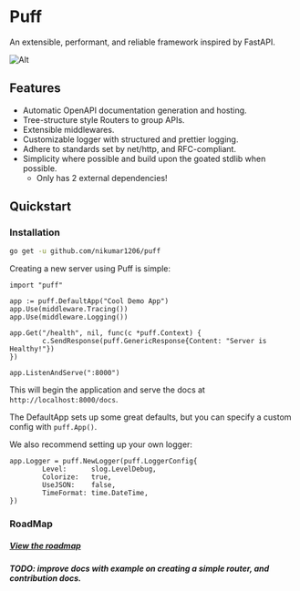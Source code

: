 # Puff

An extensible, performant, and reliable framework inspired by FastAPI.

![Alt](https://repobeats.axiom.co/api/embed/66ccd66540fab2ca27806fc48acba71ab93721d5.svg "Repobeats analytics image")

## Features

- Automatic OpenAPI documentation generation and hosting.
- Tree-structure style Routers to group APIs.
- Extensible middlewares.
- Customizable logger with structured and prettier logging.
- Adhere to standards set by net/http, and RFC-compliant.
- Simplicity where possible and build upon the goated stdlib when possible.
  - Only has 2 external dependencies!

## Quickstart

### Installation

```bash
go get -u github.com/nikumar1206/puff
```

Creating a new server using Puff is simple:

```golang
import "puff"

app := puff.DefaultApp("Cool Demo App")
app.Use(middleware.Tracing())
app.Use(middleware.Logging())

app.Get("/health", nil, func(c *puff.Context) {
		c.SendResponse(puff.GenericResponse{Content: "Server is Healthy!"})
})

app.ListenAndServe(":8000")
```

This will begin the application and serve the docs at `http://localhost:8000/docs`.

The DefaultApp sets up some great defaults, but you can specify a custom config with `puff.App()`.

We also recommend setting up your own logger:

```golang
app.Logger = puff.NewLogger(puff.LoggerConfig{
		Level:      slog.LevelDebug,
		Colorize:   true,
		UseJSON:    false,
		TimeFormat: time.DateTime,
})
```

### RoadMap

##### [View the roadmap](./roadmap.md)

##### TODO: improve docs with example on creating a simple router, and contribution docs.
